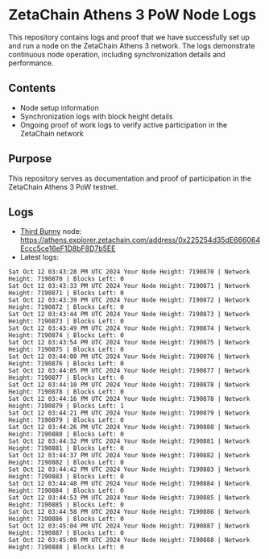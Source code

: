 # ZetaChain Athens 3 PoW Node Logs
This repository contains logs and proof that we have successfully set up and run a node on the ZetaChain Athens 3 network. The logs demonstrate continuous node operation, including synchronization details and performance.

## Contents
- Node setup information
- Synchronization logs with block height details
- Ongoing proof of work logs to verify active participation in the ZetaChain network

## Purpose
This repository serves as documentation and proof of participation in the ZetaChain Athens 3 PoW testnet.

## Logs

- [Third Bunny](https://thirdbunny.xyz/) node: https://athens.explorer.zetachain.com/address/0x225254d35dE666064Eccc5ce16eF1D8bF8D7b5EE
- Latest logs:
```
Sat Oct 12 03:43:28 PM UTC 2024 Your Node Height: 7190870 | Network Height: 7190870 | Blocks Left: 0
Sat Oct 12 03:43:33 PM UTC 2024 Your Node Height: 7190871 | Network Height: 7190871 | Blocks Left: 0
Sat Oct 12 03:43:39 PM UTC 2024 Your Node Height: 7190872 | Network Height: 7190872 | Blocks Left: 0
Sat Oct 12 03:43:44 PM UTC 2024 Your Node Height: 7190873 | Network Height: 7190873 | Blocks Left: 0
Sat Oct 12 03:43:49 PM UTC 2024 Your Node Height: 7190874 | Network Height: 7190874 | Blocks Left: 0
Sat Oct 12 03:43:54 PM UTC 2024 Your Node Height: 7190875 | Network Height: 7190875 | Blocks Left: 0
Sat Oct 12 03:44:00 PM UTC 2024 Your Node Height: 7190876 | Network Height: 7190876 | Blocks Left: 0
Sat Oct 12 03:44:05 PM UTC 2024 Your Node Height: 7190877 | Network Height: 7190877 | Blocks Left: 0
Sat Oct 12 03:44:10 PM UTC 2024 Your Node Height: 7190878 | Network Height: 7190878 | Blocks Left: 0
Sat Oct 12 03:44:16 PM UTC 2024 Your Node Height: 7190878 | Network Height: 7190879 | Blocks Left: 1
Sat Oct 12 03:44:21 PM UTC 2024 Your Node Height: 7190879 | Network Height: 7190879 | Blocks Left: 0
Sat Oct 12 03:44:26 PM UTC 2024 Your Node Height: 7190880 | Network Height: 7190880 | Blocks Left: 0
Sat Oct 12 03:44:32 PM UTC 2024 Your Node Height: 7190881 | Network Height: 7190881 | Blocks Left: 0
Sat Oct 12 03:44:37 PM UTC 2024 Your Node Height: 7190882 | Network Height: 7190882 | Blocks Left: 0
Sat Oct 12 03:44:42 PM UTC 2024 Your Node Height: 7190883 | Network Height: 7190883 | Blocks Left: 0
Sat Oct 12 03:44:48 PM UTC 2024 Your Node Height: 7190884 | Network Height: 7190884 | Blocks Left: 0
Sat Oct 12 03:44:53 PM UTC 2024 Your Node Height: 7190885 | Network Height: 7190885 | Blocks Left: 0
Sat Oct 12 03:44:58 PM UTC 2024 Your Node Height: 7190886 | Network Height: 7190886 | Blocks Left: 0
Sat Oct 12 03:45:04 PM UTC 2024 Your Node Height: 7190887 | Network Height: 7190887 | Blocks Left: 0
Sat Oct 12 03:45:09 PM UTC 2024 Your Node Height: 7190888 | Network Height: 7190888 | Blocks Left: 0
```
